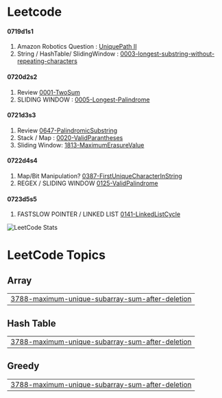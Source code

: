 # Leetcode

#### 0719d1s1
1. Amazon Robotics Question : [UniquePath II](https://leetcode.com/problems/unique-paths-ii/description/)
2. String / HashTable/ SlidingWindow : [0003-longest-substring-without-repeating-characters](https://github.com/apramm/SomeLeetodce/tree/master/0003-longest-substring-without-repeating-characters)

#### 0720d2s2
1. Review [0001-TwoSum](https://github.com/apramm/SomeLeetodce/blob/main/0001-two-sum/0001-two-sum.py) 
2. SLIDING WINDOW : [0005-Longest-Palindrome](https://github.com/apramm/SomeLeetodce/tree/main/0005-longest-palindromic-substring)

#### 0721d3s3
1. Review [0647-PalindromicSubstring](https://github.com/apramm/SomeLeetodce/tree/master/0005-longest-palindromic-substring)
2. Stack / Map : [0020-ValidParantheses](https://github.com/apramm/SomeLeetodce/tree/master/0020-valid-parentheses)
3. Sliding Window: [1813-MaximumErasureValue](https://github.com/apramm/SomeLeetodce/tree/master/1813-maximum-erasure-value)


#### 0722d4s4
1. Map/Bit Manipulation? [0387-FirstUniqueCharacterInString](https://github.com/apramm/SomeLeetodce/tree/master/0387-first-unique-character-in-a-string)
2. REGEX / SLIDING WINDOW [0125-ValidPalindrome](https://github.com/apramm/SomeLeetodce/tree/master/0125-valid-palindrome)

#### 0723d5s5
1. FASTSLOW POINTER / LINKED LIST [0141-LinkedListCycle](https://github.com/apramm/SomeLeetodce/tree/master/0141-linked-list-cycle)


![LeetCode Stats](https://leetcard.jacoblin.cool/apramm?theme=nord&font=Hanuman&ext=activity)

<!---LeetCode Topics Start-->
# LeetCode Topics
## Array
|  |
| ------- |
| [3788-maximum-unique-subarray-sum-after-deletion](https://github.com/apramm/SomeLeetodce/tree/master/3788-maximum-unique-subarray-sum-after-deletion) |
## Hash Table
|  |
| ------- |
| [3788-maximum-unique-subarray-sum-after-deletion](https://github.com/apramm/SomeLeetodce/tree/master/3788-maximum-unique-subarray-sum-after-deletion) |
## Greedy
|  |
| ------- |
| [3788-maximum-unique-subarray-sum-after-deletion](https://github.com/apramm/SomeLeetodce/tree/master/3788-maximum-unique-subarray-sum-after-deletion) |
<!---LeetCode Topics End-->